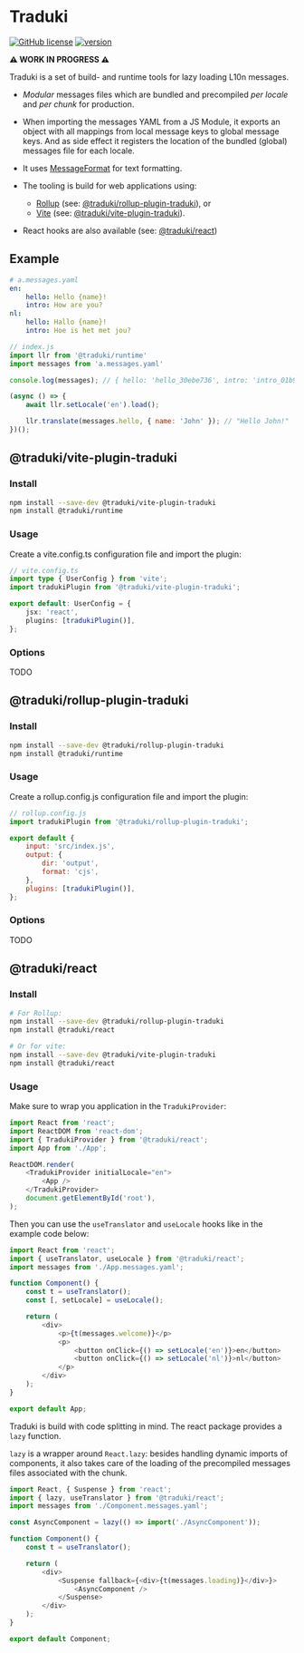 # Traduki

[![GitHub license](https://img.shields.io/badge/license-MIT-blue.svg)](https://github.com/havelaer/traduki/blob/master/LICENSE) [![version](https://img.shields.io/badge/version-0.2.2-blue)](https://www.npmjs.com/package/@traduki/runtime)

**⚠️ WORK IN PROGRESS ⚠**

Traduki is a set of build- and runtime tools for lazy loading L10n messages.

* *Modular* messages files which are bundled and precompiled *per locale* and *per chunk* for production.

* When importing the messages YAML from a JS Module, it exports an object with all mappings from local message keys to global message keys. And as side effect it registers the location of the bundled (global) messages file for each locale.

* It uses [MessageFormat](https://www.npmjs.com/package/messageformat) for text formatting.

* The tooling is build for web applications using:
    - [Rollup](https://rollupjs.org/guide/en/) (see: [@traduki/rollup-plugin-traduki](#tradukirollup-plugin)), or
    - [Vite](https://github.com/vitejs/vite) (see: [@traduki/vite-plugin-traduki](#tradukivite-plugin)).

* React hooks are also available (see: [@traduki/react](#tradukireact))

## Example

```yaml
# a.messages.yaml
en:
    hello: Hello {name}!
    intro: How are you?
nl:
    hello: Hallo {name}!
    intro: Hoe is het met jou?
```

```js
// index.js
import llr from '@traduki/runtime'
import messages from 'a.messages.yaml'

console.log(messages); // { hello: 'hello_30ebe736', intro: 'intro_01b95038' }

(async () => {
    await llr.setLocale('en').load();

    llr.translate(messages.hello, { name: 'John' }); // "Hello John!"
})();
```

## @traduki/vite-plugin-traduki

### Install

```bash
npm install --save-dev @traduki/vite-plugin-traduki
npm install @traduki/runtime
```

### Usage

Create a vite.config.ts configuration file and import the plugin:

```ts
// vite.config.ts
import type { UserConfig } from 'vite';
import tradukiPlugin from '@traduki/vite-plugin-traduki';

export default: UserConfig = {
    jsx: 'react',
    plugins: [tradukiPlugin()],
};
```

### Options

TODO

## @traduki/rollup-plugin-traduki

### Install

```bash
npm install --save-dev @traduki/rollup-plugin-traduki
npm install @traduki/runtime
```

### Usage

Create a rollup.config.js configuration file and import the plugin:

```js
// rollup.config.js
import tradukiPlugin from '@traduki/rollup-plugin-traduki';

export default {
    input: 'src/index.js',
    output: {
        dir: 'output',
        format: 'cjs',
    },
    plugins: [tradukiPlugin()],
};
```

### Options

TODO

## @traduki/react

### Install

```bash
# For Rollup:
npm install --save-dev @traduki/rollup-plugin-traduki
npm install @traduki/react

# Or for vite:
npm install --save-dev @traduki/vite-plugin-traduki
npm install @traduki/react
```

### Usage

Make sure to wrap you application in the `TradukiProvider`:

```js
import React from 'react';
import ReactDOM from 'react-dom';
import { TradukiProvider } from '@traduki/react';
import App from './App';

ReactDOM.render(
    <TradukiProvider initialLocale="en">
        <App />
    </TradukiProvider>
    document.getElementById('root'),
);
```

Then you can use the `useTranslator` and `useLocale` hooks like in the example code below:

```js
import React from 'react';
import { useTranslator, useLocale } from '@traduki/react';
import messages from './App.messages.yaml';

function Component() {
    const t = useTranslator();
    const [, setLocale] = useLocale();

    return (
        <div>
            <p>{t(messages.welcome)}</p>
            <p>
                <button onClick={() => setLocale('en')}>en</button>
                <button onClick={() => setLocale('nl')}>nl</button>
            </p>
        </div>
    );
}

export default App;
```

Traduki is build with code splitting in mind. The react package provides a `lazy` function.

`lazy` is a wrapper around `React.lazy`: besides handling dynamic imports of components, it also takes care of the loading of the precompiled messages files associated with the chunk.

```js
import React, { Suspense } from 'react';
import { lazy, useTranslator } from '@traduki/react';
import messages from './Component.messages.yaml';

const AsyncComponent = lazy(() => import('./AsyncComponent'));

function Component() {
    const t = useTranslator();

    return (
        <div>
            <Suspense fallback={<div>{t(messages.loading)}</div>}>
                <AsyncComponent />
            </Suspense>
        </div>
    );
}

export default Component;
```